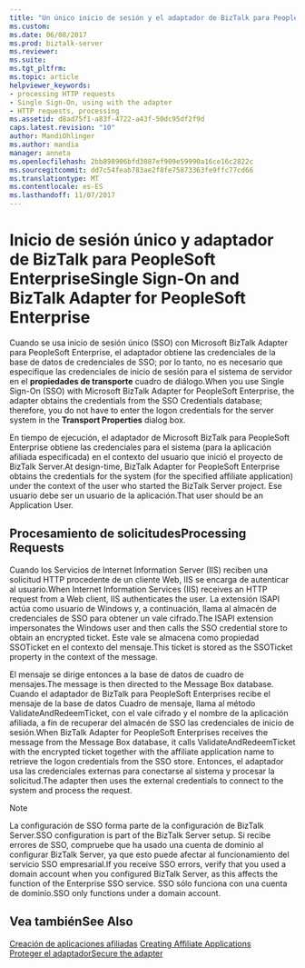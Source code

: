 ```yaml
---
title: "Un único inicio de sesión y el adaptador de BizTalk para PeopleSoft Enterprise | Documentos de Microsoft"
ms.custom: 
ms.date: 06/08/2017
ms.prod: biztalk-server
ms.reviewer: 
ms.suite: 
ms.tgt_pltfrm: 
ms.topic: article
helpviewer_keywords:
- processing HTTP requests
- Single Sign-On, using with the adapter
- HTTP requests, processing
ms.assetid: d8ad75f1-a83f-4722-a43f-50dc95df2f9d
caps.latest.revision: "10"
author: MandiOhlinger
ms.author: mandia
manager: anneta
ms.openlocfilehash: 2bb898906bfd3087ef909e59990a16ce16c2822c
ms.sourcegitcommit: dd7c54feab783ae2f8fe75873363fe9ffc77cd66
ms.translationtype: MT
ms.contentlocale: es-ES
ms.lasthandoff: 11/07/2017
---
```

# <a name="single-sign-on-and-biztalk-adapter-for-peoplesoft-enterprise"></a><span data-ttu-id="e5924-102">Inicio de sesión único y adaptador de BizTalk para PeopleSoft Enterprise</span><span class="sxs-lookup"><span data-stu-id="e5924-102">Single Sign-On and BizTalk Adapter for PeopleSoft Enterprise</span></span>
<span data-ttu-id="e5924-103">Cuando se usa inicio de sesión único (SSO) con Microsoft BizTalk Adapter para PeopleSoft Enterprise, el adaptador obtiene las credenciales de la base de datos de credenciales de SSO; por lo tanto, no es necesario que especifique las credenciales de inicio de sesión para el sistema de servidor en el **propiedades de transporte** cuadro de diálogo.</span><span class="sxs-lookup"><span data-stu-id="e5924-103">When you use Single Sign-On (SSO) with Microsoft BizTalk Adapter for PeopleSoft Enterprise, the adapter obtains the credentials from the SSO Credentials database; therefore, you do not have to enter the logon credentials for the server system in the **Transport Properties** dialog box.</span></span>  
  
 <span data-ttu-id="e5924-104">En tiempo de ejecución, el adaptador de Microsoft BizTalk para PeopleSoft Enterprise obtiene las credenciales para el sistema (para la aplicación afiliada especificada) en el contexto del usuario que inició el proyecto de BizTalk Server.</span><span class="sxs-lookup"><span data-stu-id="e5924-104">At design-time, BizTalk Adapter for PeopleSoft Enterprise obtains the credentials for the system (for the specified affiliate application) under the context of the user who started the BizTalk Server project.</span></span> <span data-ttu-id="e5924-105">Ese usuario debe ser un usuario de la aplicación.</span><span class="sxs-lookup"><span data-stu-id="e5924-105">That user should be an Application User.</span></span>  
  
## <a name="processing-requests"></a><span data-ttu-id="e5924-106">Procesamiento de solicitudes</span><span class="sxs-lookup"><span data-stu-id="e5924-106">Processing Requests</span></span>  
 <span data-ttu-id="e5924-107">Cuando los Servicios de Internet Information Server (IIS) reciben una solicitud HTTP procedente de un cliente Web, IIS se encarga de autenticar al usuario.</span><span class="sxs-lookup"><span data-stu-id="e5924-107">When Internet Information Services (IIS) receives an HTTP request from a Web client, IIS authenticates the user.</span></span> <span data-ttu-id="e5924-108">La extensión ISAPI actúa como usuario de Windows y, a continuación, llama al almacén de credenciales de SSO para obtener un vale cifrado.</span><span class="sxs-lookup"><span data-stu-id="e5924-108">The ISAPI extension impersonates the Windows user and then calls the SSO credential store to obtain an encrypted ticket.</span></span> <span data-ttu-id="e5924-109">Este vale se almacena como propiedad SSOTicket en el contexto del mensaje.</span><span class="sxs-lookup"><span data-stu-id="e5924-109">This ticket is stored as the SSOTicket property in the context of the message.</span></span>  
  
 <span data-ttu-id="e5924-110">El mensaje se dirige entonces a la base de datos de cuadro de mensajes.</span><span class="sxs-lookup"><span data-stu-id="e5924-110">The message is then directed to the Message Box database.</span></span> <span data-ttu-id="e5924-111">Cuando el adaptador de BizTalk para PeopleSoft Enterprises recibe el mensaje de la base de datos Cuadro de mensaje, llama al método ValidateAndRedeemTicket, con el vale cifrado y el nombre de la aplicación afiliada, a fin de recuperar del almacén de SSO las credenciales de inicio de sesión.</span><span class="sxs-lookup"><span data-stu-id="e5924-111">When BizTalk Adapter for PeopleSoft Enterprises receives the message from the Message Box database, it calls ValidateAndRedeemTicket with the encrypted ticket together with the affiliate application name to retrieve the logon credentials from the SSO store.</span></span> <span data-ttu-id="e5924-112">Entonces, el adaptador usa las credenciales externas para conectarse al sistema y procesar la solicitud.</span><span class="sxs-lookup"><span data-stu-id="e5924-112">The adapter then uses the external credentials to connect to the system and process the request.</span></span>  
  
> [!NOTE]
>  <span data-ttu-id="e5924-113">La configuración de SSO forma parte de la configuración de BizTalk Server.</span><span class="sxs-lookup"><span data-stu-id="e5924-113">SSO configuration is part of the BizTalk Server setup.</span></span> <span data-ttu-id="e5924-114">Si recibe errores de SSO, compruebe que ha usado una cuenta de dominio al configurar BizTalk Server, ya que esto puede afectar al funcionamiento del servicio SSO empresarial.</span><span class="sxs-lookup"><span data-stu-id="e5924-114">If you receive SSO errors, verify that you used a domain account when you configured BizTalk Server, as this affects the function of the Enterprise SSO service.</span></span> <span data-ttu-id="e5924-115">SSO sólo funciona con una cuenta de dominio.</span><span class="sxs-lookup"><span data-stu-id="e5924-115">SSO only functions under a domain account.</span></span>  
  
## <a name="see-also"></a><span data-ttu-id="e5924-116">Vea también</span><span class="sxs-lookup"><span data-stu-id="e5924-116">See Also</span></span>  
 <span data-ttu-id="e5924-117">[Creación de aplicaciones afiliadas](../core/creating-affiliate-applications2.md) </span><span class="sxs-lookup"><span data-stu-id="e5924-117">[Creating Affiliate Applications](../core/creating-affiliate-applications2.md) </span></span>  
 [<span data-ttu-id="e5924-118">Proteger el adaptador</span><span class="sxs-lookup"><span data-stu-id="e5924-118">Secure the adapter</span></span>](../core/security-in-biztalk-adapter-for-peoplesoft-enterprise.md)